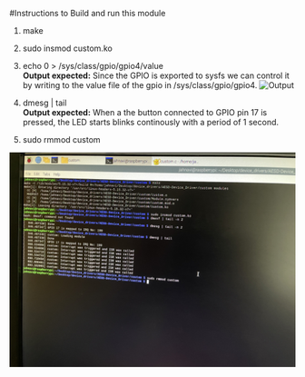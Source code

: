 #Instructions to Build and run this module  

1. make  
2. sudo insmod custom.ko  
3. echo 0 > /sys/class/gpio/gpio4/value  
**Output expected:** Since the GPIO is exported to sysfs we can control it by writing to the value file of the gpio in /sys/class/gpio/gpio4. 
![Output](Images/custom_sysfs_output.jpg) 

4. dmesg | tail  
**Output expected:** When a the button connected to GPIO pin 17 is pressed, the LED starts blinks continously with a period of 1 second.  
6. sudo rmmod custom  

![Output](Images/custom_output.jpg)
